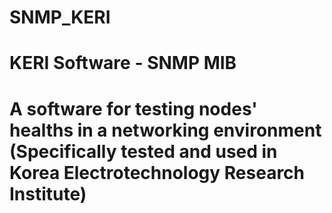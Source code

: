 # SNMP_KERI
<h1>KERI Software - SNMP MIB<h1>
<p>A software for testing nodes' healths in a networking environment (Specifically tested and used in Korea Electrotechnology Research Institute)<p>
